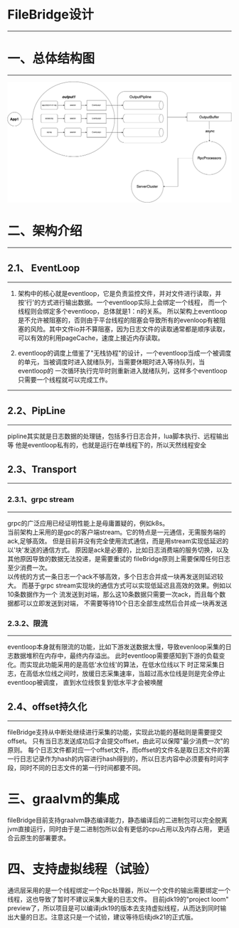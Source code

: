 # FileBridge设计

---

# 一、总体结构图

---

![](images/fileBridge-design.png)


# 二、架构介绍

--- 

## 2.1、 EventLoop

---

1. 架构中的核心就是eventloop，它是负责监控文件，并对文件进行读取，并按'行'的方式进行输出数据。一个eventloop实际上会绑定一个线程， 而一个线程则会绑定多个eventloop，总体就是1：n的关系。
所以架构上eventloop是不允许被阻塞的，否则由于平台线程的阻塞会导致所有的evenloop有被阻塞的风险。其中文件io并不算阻塞，因为日志文件的读取通常都是顺序读取，可以有效的利用pageCache，速度上接近内存读取。

2. eventloop的调度上借鉴了"无栈协程"的设计，一个eventloop当成一个被调度的单元，当被调度时进入就绪队列，当需要休眠时进入等待队列，当eventloop的
一次循环执行完毕时则重新进入就绪队列，这样多个eventloop只需要一个线程就可以完成工作。
---


## 2.2、PipLine

---

pipline其实就是日志数据的处理链，包括多行日志合并，lua脚本执行、远程输出等 他是eventloop私有的，也就是运行在单线程下的，所以天然线程安全

## 2.3、Transport

---

### 2.3.1、grpc stream

---

grpc的广泛应用已经证明性能上是毋庸置疑的，例如k8s。<br>
当前架构上采用的是gpc的客户端stream。它的特点是一元通信，无需服务端的ack,足够高效。 但是目前并没有完全使用流式通信，而是用stream实现低延迟的以'块'发送的通信方式。
原因是ack是必要的，比如日志消费端的服务切换，以及其他原因导致的数据无法投递，是需要重试的 fileBridge原则上需要保障任何日志至少消费一次。<br>
以传统的方式一条日志一个ack不够高效，多个日志合并成一块再发送则延迟较大。 而基于grpc stream实现块的通信方式可以实现低延迟且高效的效果。例如以10条数据作为一个
流发送到对端，那么这10条数据只需要一次ack，而且每个数据都可以立即发送到对端， 不需要等待10个日志全部生成然后合并成一块再发送

### 2.3.2、限流

---

eventloop本身就有限流的功能，比如下游发送数据太慢，导致evenloop采集的日志数据堆积在内存中，最终内存溢出。 此时eventloop需要感知到下游的负载变化。而实现此功能采用的是高低'水位线'的算法，在低水位线以下
时正常采集日志，在高低水位线之间时，放缓日志采集速率，当超过高水位线是则是完全停止eventloop被调度， 直到水位线恢复到低水平才会被唤醒

## 2.4、offset持久化

---

fileBridge支持从中断处继续进行采集的功能，实现此功能的基础则是需要提交offset。 只有当日志发送成功后才会提交offset，由此可以保障"最少消费一次"的原则。
每个日志文件都对应一个offset文件，而offset的文件名是取日志文件的第一行日志记录作为hash的内容进行hash得到的，所以日志内容中必须要有时间字段，同时不同的日志文件的第一行时间都要不同。


# 三、graalvm的集成

fileBridge目前支持graalvm静态编译能力，静态编译后的二进制包可以完全脱离jvm直接运行，同时由于是二进制包所以会有更低的cpu占用以及内存占用， 更适合云原生的部署要求。

# 四、支持虚拟线程（试验）

通讯层采用的是一个线程绑定一个Rpc处理器，所以一个文件的输出需要绑定一个线程，这也导致了暂时不建议采集大量的日志文件。
目前jdk19的"project loom" preview了，所以项目是可以编译jdk19的版本去支持虚拟线程，从而达到同时输出大量的日志。注意这只是一个试验，建议等待后续jdk21的正式版。
